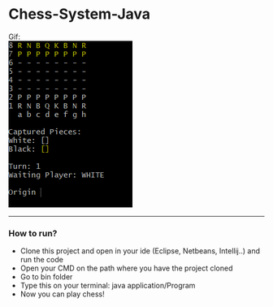 # Chess-System-Java
Gif: <br>
![Gif](https://github.com/Viniciusog/chess-system-java/blob/master/src/gifchess.gif)

---
### How to run?
- Clone this project and open in your ide (Eclipse, Netbeans, Intellij..) and run the code
- Open your CMD on the path where you have the project cloned
- Go to bin folder
- Type this on your terminal: java application/Program
- Now you can play chess!



